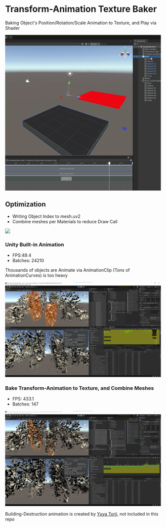 # Transform-Animation Texture Baker

Baking Object's Position/Rotation/Scale Animation to Texture, and Play via Shader

![](transformAnimTexture.gif)

## Optimization

- Writing Object Index to mesh.uv2
- Combine meshes per Materials to reduce Draw Call

![](destruction.gif)

### Unity Built-in Animation 

- FPS:49.4
- Batches: 24210

Thousands of objects are Animate via AnimationClip (Tons of AnimationCurves) is too heavy

![](animationClip.jpg)

### Bake Transform-Animation to Texture, and Combine Meshes

- FPS: 433.1
- Batches: 147

![](textureAnimation.jpg)

Building-Destruction animation is created by [Yuya Torii](https://github.com/toriivfx), not included in this repo
